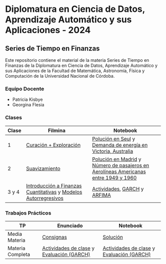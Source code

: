 # Diplomatura en Ciencia de Datos, Aprendizaje Automático y sus Aplicaciones - 2024

## Series de Tiempo en Finanzas

Este repositorio contiene el material de la materia Series de Tiempo en Finanzas de la Diplomatura en Ciencia de Datos, Aprendizaje Automático y sus Aplicaciones de la Facultad de Matemática, Astronomía, Física y Computación de la Universidad Nacional de Córdoba.

### Equipo Docente

- Patricia Kisbye
- Georgina Flesia

### Clases

| Clase | Filmina                                                                                                                                                                                     | Notebook                                                                                                                                                                                                                                                                                                       |
| ----- | ------------------------------------------------------------------------------------------------------------------------------------------------------------------------------------------- | -------------------------------------------------------------------------------------------------------------------------------------------------------------------------------------------------------------------------------------------------------------------------------------------------------------- |
| 1     | [Curación + Exploración](./clases/filminas/1_y_2-Curacion_Exploracion_Suavizado_exponencial.pdf)                                                                                            | [Polución en Seul](./clases/notebook/polucion_en_seul/) y [Demanda de energía en Victoria, Australia](./clases/notebook/demanda_de_energia-victoria_australia/Exploracion-demanda-energia-electrica.ipynb)                                                                                                     |
| 2     | [Suavizamiento](./clases/filminas/1_y_2-Curacion_Exploracion_Suavizado_exponencial.pdf)                                                                                                     | [Polución en Madrid](./clases/notebook/polucion_en_madrid/Suavizado%20exponencial%20para%20prediccion%20madrid.ipynb) y [Número de pasajeros en Aerolíneas Americanas entre 1949 y 1960](./clases/notebook/pasajeros_aerolineas_americanas-1949_a_1960/Suavizado%20exponencial%20demanda%20de%20tickets.ipynb) |
| 3 y 4 | [Introducción a Finanzas Cuantitativas](./clases/filminas/3_y_4-Introduccion_a_Finanzas_Cuantitativas.pdf) y [Modelos Autorregresivos](./clases/filminas/3_y_4-Modelos_Autorregresivos.pdf) | [Actividades](./clases/notebook/actividades-segunda_parte/), [GARCH](./clases/notebook/garch/) y [ARFIMA](./clases/notebook/arfima/)                                                                                                                                                                           |

### Trabajos Prácticos

| TP            | Enunciado                                          | Notebook                                            |
| ------------- | -------------------------------------------------- | --------------------------------------------------- |
| Media Materia | [Consignas](./examen/media_materia/original.ipynb) | [Solución](./examen/media_materia/desarrollo.ipynb) |
| Materia Completa | [Actividades de clase](./clases/notebook/actividades-segunda_parte/Actividades.ipynb) y [Evaluación (GARCH)](./examen/full_materia/evaluacion-enunciado.ipynb) | [Actividades de clase](./examen/full_materia/actividades.ipynb) y [Evaluación (GARCH)](./examen/full_materia/evaluacion-desarrollo.ipynb) |